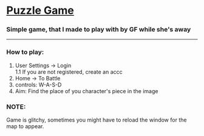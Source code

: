 # [Puzzle Game](http://simonko.pythonanywhere.com/)

### Simple game, that I made to play with by GF while she's away
___

### How to play:
1. User Settings -> Login <br>
1.1 If you are not registered, create an accc
2. Home -> To Battle
3. controls: W-A-S-D
4. Aim: Find the place of you character's piece in the image

### NOTE:
Game is glitchy, sometimes you might have to reload the window for the map to appear.
